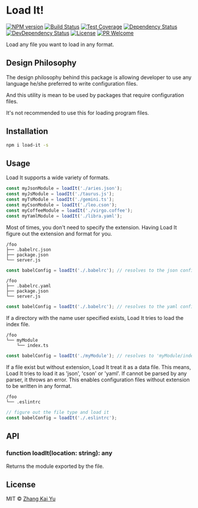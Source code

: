 # Load It!
[![NPM version][npm-image]][npm-url]
[![Build Status][travis-image]][travis-url]
[![Test Coverage][cov-image]][cov-url]
[![Dependency Status][daviddm-image]][daviddm-url]
[![DevDependency Status][daviddm-image-dev]][daviddm-url-dev]
[![License][license-image]][license-url]
[![PR Welcome][pr-image]][pr-url]

Load any file you want to load in any format.

## Design Philosophy

The design philosophy behind this package is allowing developer to use any
language he/she preferred to write configuration files.

And this utility is mean to be used by packages that require configuration
files.

It's not recommended to use this for loading program files.

## Installation

```bash
npm i load-it -s
```

## Usage

Load It supports a wide variety of formats.

``` js
const myJsonModule = loadIt('./aries.json');
const myJsModule = loadIt('./taurus.js');
const myTsModule = loadIt('./gemini.ts');
const myCsonModule = loadIt('./leo.cson');
const myCoffeeModule = loadIt('./virgo.coffee');
const myYamlModule = loadIt('./libra.yaml');
```

Most of times, you don't need to specify the extension. Having Load It figure
out the extension and format for you.

```
/foo
├── .babelrc.json
├── package.json
└── server.js
```

```js
const babelConfig = loadIt('./.babelrc'); // resolves to the json config
```

```
/foo
├── .babelrc.yaml
├── package.json
└── server.js
```

```js
const babelConfig = loadIt('./.babelrc'); // resolves to the yaml config
```

If a directory with the name user specified exists, Load It tries to load the
index file.

```
/foo
└── myModule
    └── index.ts
```

```js
const babelConfig = loadIt('./myModule'); // resolves to 'myModule/index.ts'
```

If a file exist but without extension, Load It treat it as a data file. This
means, Load It tries to load it as 'json', 'cson' or 'yaml'. If cannot be parsed
by any parser, it throws an error. This enables configuration files without
extension to be written in any format.

```
/foo
└── .eslintrc
```

```js
// figure out the file type and load it
const babelConfig = loadIt('./.eslintrc');
```

## API

### function loadIt(location: string): any

Returns the module exported by the file.

## License

MIT © [Zhang Kai Yu][license-url]

[npm-image]: https://badge.fury.io/js/load-it.svg
[npm-url]: https://npmjs.org/package/load-it
[travis-image]: https://travis-ci.org/zhangkaiyulw/load-it.svg?branch=master
[travis-url]: https://travis-ci.org/zhangkaiyulw/load-it
[cov-image]: https://codecov.io/gh/zhangkaiyulw/load-it/branch/master/graph/badge.svg
[cov-url]: https://codecov.io/gh/zhangkaiyulw/load-it
[daviddm-image]: https://david-dm.org/zhangkaiyulw/load-it.svg?theme=shields.io
[daviddm-url]: https://david-dm.org/zhangkaiyulw/load-it
[daviddm-image-dev]: https://david-dm.org/zhangkaiyulw/load-it/dev-status.svg
[daviddm-url-dev]: https://david-dm.org/zhangkaiyulw/load-it?type=dev
[license-image]: https://img.shields.io/github/license/zhangkaiyulw/load-it.svg
[license-url]: https://github.com/zhangkaiyulw/load-it/blob/master/LICENSE
[pr-image]: https://img.shields.io/badge/PRs-welcome-brightgreen.svg
[pr-url]: https://github.com/zhangkaiyulw/load-it/blob/master/CONTRIBUTING.md
